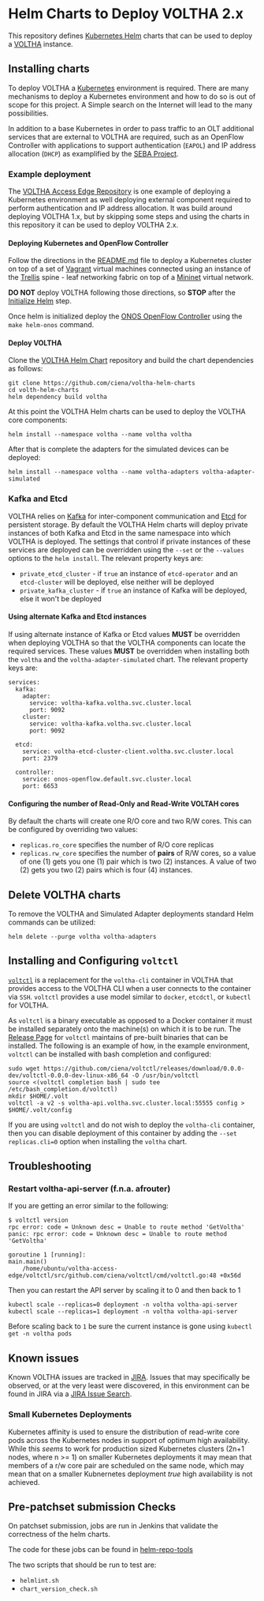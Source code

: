 # Helm Charts to Deploy VOLTHA 2.x

This repository defines [Kubernetes Helm](https://helm.sh/) charts that can be
used to deploy a [VOLTHA](https://www.opennetworking.org/voltha/) instance.

## Installing charts

To deploy VOLTHA a [Kubernetes](https://kubernetes.io/) environment is
required. There are many mechanisms to deploy a Kubernetes environment and how
to do so is out of scope for this project. A Simple search on the Internet will
lead to the many possibilities.

In addition to a base Kubernetes in order to pass traffic to an OLT additional
services that are external to VOLTHA are required, such as an OpenFlow
Controller with applications to support authentication (`EAPOL`) and IP address
allocation (`DHCP`) as examplified by the [SEBA
Project](https://www.opennetworking.org/seba/).

### Example deployment

The [VOLTHA Access Edge
Repository](https://github.com/ciena/voltha-access-edge) is one example of
deploying a Kubernetes environment as well deploying external component
required to perform authentication and IP address allocation. It was build
around deploying VOLTHA 1.x, but by skipping some steps and using the charts in
this repository it can be used to deploy VOLTHA 2.x.

#### Deploying Kubernetes and OpenFlow Controller

Follow the directions in the
[README.md](https://github.com/ciena/voltha-access-edge/blob/master/README.md#deploy-voltha)
file to deploy a Kubernetes cluster on top of a set of
[Vagrant](https://www.vagrantup.com/) virtual machines connected using an
instance of the [Trellis](https://www.opennetworking.org/trellis/) spine - leaf
networking fabric on top of a [Mininet](http://mininet.org/) virtual network.

**DO NOT** deploy VOLTHA following those directions, so **STOP** after the
[Initialize
Helm](https://github.com/ciena/voltha-access-edge/blob/master/README.md#initialize-helm)
step.

Once helm is initialized deploy the [ONOS OpenFlow
Controller](https://onosproject.org/) using the `make helm-onos` command.

#### Deploy VOLTHA

Clone the [VOLTHA Helm Chart](https://github.com/ciena/voltha-helm-charts)
repository and build the chart dependencies as follows:

```shell
git clone https://github.com/ciena/voltha-helm-charts
cd volth-helm-charts
helm dependency build voltha
```

At this point the VOLTHA Helm charts can be used to deploy the VOLTHA core
components:

```shell
helm install --namespace voltha --name voltha voltha
```

After that is complete the adapters for the simulated devices can be deployed:

```shell
helm install --namespace voltha --name voltha-adapters voltha-adapter-simulated
```

### Kafka and Etcd

VOLTHA relies on [Kafka](https://kafka.apache.org/) for inter-component
communication and [Etcd](https://coreos.com/etcd/) for persistent storage. By
default the VOLTHA Helm charts will deploy private instances of both Kafka and
Etcd in the same namespace into which VOLTHA is deployed. The settings that
control if private instances of these services are deployed can be overridden
using the `--set` or the `--values` options to the `helm install`. The relevant
property keys are:

- `private_etcd_cluster` - if `true` an instance of `etcd-operator` and an
  `etcd-cluster` will be deployed, else neither will be deployed
- `private_kafka_cluster` - if `true` an instance of Kafka will be deployed,
  else it won't be deployed

#### Using alternate Kafka and Etcd instances

If using alternate instance of Kafka or Etcd values **MUST** be overridden when
deploying VOLTHA so that the VOLTHA components can locate the required
services. These values **MUST** be overridden when installing both the `voltha`
and the `voltha-adapter-simulated` chart. The relevant property keys are:

```shell
services:
  kafka:
    adapter:
      service: voltha-kafka.voltha.svc.cluster.local
      port: 9092
    cluster:
      service: voltha-kafka.voltha.svc.cluster.local
      port: 9092

  etcd:
    service: voltha-etcd-cluster-client.voltha.svc.cluster.local
    port: 2379

  controller:
    service: onos-openflow.default.svc.cluster.local
    port: 6653
```

#### Configuring the number of Read-Only and Read-Write VOLTAH cores

By default the charts will create one R/O core and two R/W cores. This can be
configured by overriding two values:

- `replicas.ro_core` specifies the number of R/O core replicas
- `replicas.rw_core` specifies the number of **pairs** of R/W cores, so a value
  of one (1) gets you one (1) pair which is two (2) instances. A value of two
  (2) gets you two (2) pairs which is four (4) instances.

## Delete VOLTHA charts

To remove the VOLTHA and Simulated Adapter deployments standard Helm commands
can be utilized:

```shell
helm delete --purge voltha voltha-adapters
```

## Installing and Configuring `voltctl`

[`voltctl`](https://github.com/ciena/voltctl) is a replacement for the
`voltha-cli` container in VOLTHA that provides access to the VOLTHA CLI when a
user connects to the container via `SSH`. `voltctl` provides a use model
similar to `docker`, `etcdctl`, or `kubectl` for VOLTHA.

As `voltctl` is a binary executable as opposed to a Docker container it must be
installed separately onto the machine(s) on which it is to be run. The [Release
Page](https://github.com/ciena/voltctl/releases) for `voltctl` maintains of
pre-built binaries that can be installed. The following is an example of how,
in the example environment, `voltctl` can be installed with bash completion and
configured:

```shell
sudo wget https://github.com/ciena/voltctl/releases/download/0.0.0-dev/voltctl-0.0.0-dev-linux-x86_64 -O /usr/bin/voltctl
source <(voltctl completion bash | sudo tee /etc/bash_completion.d/voltctl)
mkdir $HOME/.volt
voltctl -a v2 -s voltha-api.voltha.svc.cluster.local:55555 config > $HOME/.volt/config
```

If you are using `voltctl` and do not wish to deploy the `voltha-cli`
container, then you can disable deployment of this container by adding the
`--set replicas.cli=0` option when installing the `voltha` chart.

## Troubleshooting

### Restart voltha-api-server (f.n.a. afrouter)

If you are getting an error similar to the following:

```shell
$ voltctl version
rpc error: code = Unknown desc = Unable to route method 'GetVoltha'
panic: rpc error: code = Unknown desc = Unable to route method 'GetVoltha'

goroutine 1 [running]:
main.main()
    /home/ubuntu/voltha-access-edge/voltctl/src/github.com/ciena/voltctl/cmd/voltctl.go:48 +0x56d
```

Then you can restart the API server by scaling it to 0 and then back to 1

```shell
kubectl scale --replicas=0 deployment -n voltha voltha-api-server
kubectl scale --replicas=1 deployment -n voltha voltha-api-server
```

Before scaling back to `1` be sure the current instance is gone using `kubectl
get -n voltha pods`

## Known issues

Known VOLTHA issues are tracked in [JIRA](https://jira.opencord.org). Issues
that may specifically be observed, or at the very least were discovered, in
this environment can be found in JIRA via a [JIRA Issue
Search](https://jira.opencord.org/issues/?jql=status%20not%20in%20%28closed%2C%20Done%2CResolved%29%20and%20labels%20in%20%28helm%29%20and%20affectedVersion%20in%20%28%22VOLTHA%20v2.0%22%29).

### Small Kubernetes Deployments
Kubernetes affinity is used to ensure the distribution of read-write core pods
across the Kubernetes nodes in support of optimum high availability. While
this *seems* to work for production sized Kubernetes clusters (2n+1 nodes,
where n >= 1) on smaller Kubernetes deployments it may mean that members
of a r/w core pair are scheduled on the same node, which may mean that on a
smaller Kubnernetes deployment *true* high availability is not achieved.

## Pre-patchset submission Checks

On patchset submission, jobs are run in Jenkins that validate the correctness
of the helm charts.

The code for these jobs can be found in
[helm-repo-tools](http://gerrit.opencord.org/helm-repo-tools)

The two scripts that should be run to test are:

- `helmlint.sh`
- `chart_version_check.sh`
